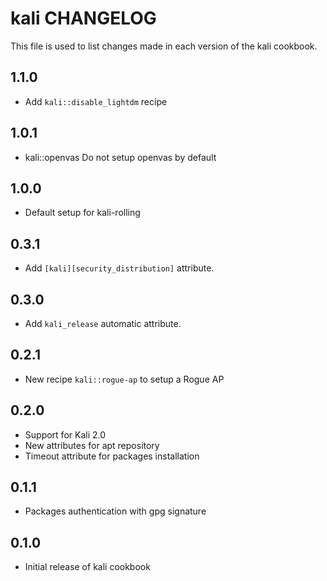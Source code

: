 kali CHANGELOG
===============

This file is used to list changes made in each version of the kali cookbook.

1.1.0
-----
- Add `kali::disable_lightdm` recipe

1.0.1
-----
- kali::openvas Do not setup openvas by default

1.0.0
-----
- Default setup for kali-rolling

0.3.1
-----
- Add `[kali][security_distribution]` attribute.

0.3.0
-----
- Add `kali_release` automatic attribute.

0.2.1
-----
- New recipe `kali::rogue-ap` to setup a Rogue AP

0.2.0
-----
- Support for Kali 2.0
- New attributes for apt repository
- Timeout attribute for packages installation 

0.1.1
-----
- Packages authentication with gpg signature

0.1.0
-----
- Initial release of kali cookbook
